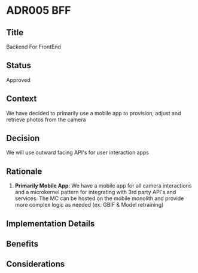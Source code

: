 # ADR005 BFF

## Title
Backend For FrontEnd
## Status
Approved

## Context
We have decided to primarily use a mobile app to provision, adjust and retrieve photos from the camera

## Decision
We will use outward facing API's for user interaction apps

## Rationale
1. **Primarily Mobile App**: We have a mobile app for all camera interactions and a microkernel pattern for integrating with 3rd party API's and services. The MC can be hosted on the mobile monolith and provide more complex logic as needed (ex. GBIF & Model retraining)

## Implementation Details


## Benefits


## Considerations
